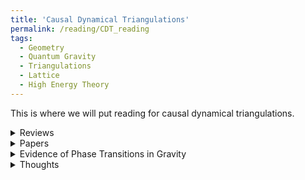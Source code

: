```yaml
---
title: 'Causal Dynamical Triangulations'
permalink: /reading/CDT_reading
tags:
  - Geometry
  - Quantum Gravity
  - Triangulations
  - Lattice
  - High Energy Theory
---
```


This is where we will put reading for causal dynamical triangulations.

<details>
  <summary>Reviews</summary>
  <ul>
    <li>
      <a href="https://arxiv.org/abs/hep-th/0509010" target="_blank">
        The Universe from Scratch
      </a>
    </li>
    <li>
      <a href="https://arxiv.org/abs/1302.2173" target="_blank">
        Quantum Gravity via Causal Dynamical Triangulations
      </a>
    </li>
    <li>
      <a href="https://arxiv.org/abs/1111.6938" target="_blank">
        [Thesis] Causal Dynamical Triangulations in Four Dimensions
      </a>
    </li>
    <li>
      <a href="https://arxiv.org/abs/1203.3591" target="_blank">
        Nonperturbative Quantum Gravity
      </a>
    </li>
    <li>
      <a href="https://arxiv.org/abs/hep-th/0505154" target="_blank">
        Reconstructing the Universe
      </a>
    </li>
    <li>
      <a href="https://arxiv.org/abs/1905.08669" target="_blank">
        Quantum Gravity from Causal Dynamical Triangulations: A Review
      </a>
    </li>
    <li>
      <a href="https://arxiv.org/abs/2401.09399" target="_blank">
        Causal Dynamical Triangulations: Gateway to Nonperturbative Quantum Gravity
      </a>
    </li>
    <li>
      <a href="https://arxiv.org/abs/hep-th/0604212" target="_blank">
        Quantum Gravity, or The Art of Building Spacetime
      </a>
    </li>
  </ul>
</details>


<details>
  <summary>Papers</summary>
  <ul>
    <li>
      <a href="https://arxiv.org/abs/1002.3298" target="_blank">
        CDT meets Horava-Lifshitz gravity
      </a>
    </li>
    <li>
      <a href="https://inspirehep.net/literature/870610" target="_blank">
        Hausdorff and spectral dimension of infinite random graphs
      </a>
    </li>
    <li>
      <a href="https://arxiv.org/abs/1705.07653" target="_blank">
        Four-dimensional CDT with toroidal topology
      </a>
    </li>
    <li>
      <a href="https://arxiv.org/abs/0709.2784" target="_blank">
        Putting a cap on causality violations in CDT
      </a>
    </li>
    <li>
      <a href="https://arxiv.org/abs/1108.3932" target="_blank">
        A second-order phase transition in CDT
      </a>
    </li>
    <li>
      <a href="https://arxiv.org/abs/1205.1229" target="_blank">
        Second- and First-Order Phase Transitions in CDT
      </a>
    </li>
    <li>
      <a href="https://arxiv.org/abs/1704.04373" target="_blank">
        New higher-order transition in causal dynamical triangulations
      </a>
    </li>
    <li>
      <a href="https://arxiv.org/abs/1305.4582" target="_blank">
        Causal Dynamical Triangulations without Preferred Foliation
      </a>
    </li>
    <li>
      <a href="https://arxiv.org/abs/1802.10434" target="_blank">
        The phase structure of Causal Dynamical Triangulations with toroidal spatial topology
      </a>
    </li>
    <li>
      <a href="https://arxiv.org/abs/1401.3299" target="_blank">
        Exploring Euclidean Dynamical Triangulations with a Non-trivial Measure Term
      </a>
    </li>
    <li>
      <a href="https://inspirehep.net/literature/682518" target="_blank">
        Spectral dimension of the universe
      </a>
    </li>
  </ul>
</details>

<details>
  <summary>Evidence of Phase Transitions in Gravity</summary>
  <ul>
    <li>
      <a href="https://arxiv.org/abs/hep-lat/9601024" target="_blank">
        Focusing on the Fixed Points of 4D Simplicial Gravity
      </a>
    </li>
    <li>
      <a href="https://www.sciencedirect.com/science/article/abs/pii/037026939291663T" target="_blank">
        The vacuum in three-dimensional simplicial quantum gravity
      </a>
    </li>
    <li>
      <a href="https://arxiv.org/abs/gr-qc/0102052" target="_blank">
        Notes on Black Hole Phase Transitions
      </a>
    </li>
    <li>
      <a href="https://arxiv.org/abs/1404.0228" target="_blank">
        Big Band as a critical point
      </a>
    </li>
  </ul>
</details>



<details>
  <summary>Thoughts</summary>
  <ul>
    <li>
      Could the phase transitions listed in <a href="https://arxiv.org/abs/gr-qc/0102052" target="_blank">here</a> have something to do with the phase transitions of black holes given in GTD? Find sources and compare
    </li>
  </ul>
</details>
